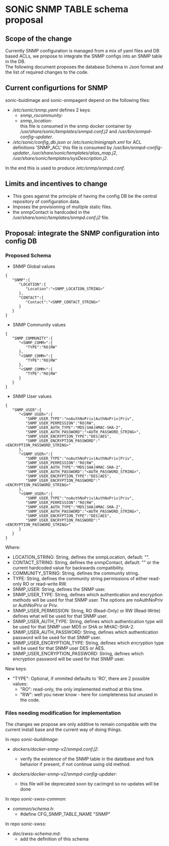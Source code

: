 # SONiC SNMP TABLE schema proposal #

## Scope of the change ##

Currently SNMP configuration is managed from a mix of yaml files and DB based ACLs, we propose to integrate the SNMP configs into an SNMP table in the DB.  
The following document proposes the database Schema in Json format and the list of required changes to the code.

## Current configurtions for SNMP ##
sonic-buidimage and sonic-snmpagent depend on the following files:
* */etc/sonic/snmp.yaml*
    defines 2 keys:  
  * *snmp_rocommunity:*  
  * *snmp_location:*  
   this file is consumed in the snmp docker container by */usr/share/sonic/templates/snmpd.conf.j2* and */usr/bin/snmpd-config-updater*.  
* */etc/sonic/config_db.json* or */etc/sonic/minigraph.xml* for ACL definitions 'SNMP_ACL'
  this file is consumed by */usr/bin/snmpd-config-updater*, */usr/share/sonic/templates/alias_map.j2*, */usr/share/sonic/templates/sysDescription.j2*.

In the end this is used to produce */etc/snmp/snmpd.conf*.

## Limits and incentives to change ##
* This goes against the principle of having the config DB be the central repository of configuration data.
* Imposes the provisioning of multiple static files.
* the snmpContact is hardcoded in the */usr/share/sonic/templates/snmpd.conf.j2* file.

## Proposal: integrate the SNMP configuration into config DB ##
### Proposed Schema ###

* SNMP Global values
```
{
   "SNMP":{
      "LOCATION":{
         "Location":"<SNMP_LOCATION_STRING>"
      },
      "CONTACT":{
         "Contact":"<SNMP_CONTACT_STRING>"
      }
   }
}
```

* SNMP Community values
```
{
   "SNMP_COMMUNITY":{
      "<SNMP_COMM>":{
         "TYPE":"RO|RW"
      },
      "<SNMP_COMM>":{
         "TYPE":"RO|RW"
      },
      "<SNMP_COMM>":{
         "TYPE":"RO|RW"
      }
   }
}
```

* SNMP User values 
```
{
   "SNMP_USER":{
      "<SNMP_USER>":{
         "SNMP_USER_TYPE":"noAuthNoPriv|AuthNoPriv|Priv",
         "SNMP_USER_PERMISSION":"RO|RW",
         "SNMP_USER_AUTH_TYPE":"MD5|SHA|HMAC-SHA-2",
         "SNMP_USER_AUTH_PASSWORD":"<AUTH_PASSWORD_STRING>",
         "SNMP_USER_ENCRYPTION_TYPE":"DES|AES",
         "SNMP_USER_ENCRYPTION_PASSWORD":"<ENCRYPTION_PASSWORD_STRING>"
      },
      "<SNMP_USER>":{
         "SNMP_USER_TYPE":"noAuthNoPriv|AuthNoPriv|Priv",
         "SNMP_USER_PERMISSION":"RO|RW",
         "SNMP_USER_AUTH_TYPE":"MD5|SHA|HMAC-SHA-2",
         "SNMP_USER_AUTH_PASSWORD":"<AUTH_PASSWORD_STRING>",
         "SNMP_USER_ENCRYPTION_TYPE":"DES|AES",
         "SNMP_USER_ENCRYPTION_PASSWORD":"<ENCRYPTION_PASSWORD_STRING>"
      },
      "<SNMP_USER>":{
         "SNMP_USER_TYPE":"noAuthNoPriv|AuthNoPriv|Priv",
         "SNMP_USER_PERMISSION":"RO|RW",
         "SNMP_USER_AUTH_TYPE":"MD5|SHA|HMAC-SHA-2",
         "SNMP_USER_AUTH_PASSWORD":"<AUTH_PASSWORD_STRING>",
         "SNMP_USER_ENCRYPTION_TYPE":"DES|AES",
         "SNMP_USER_ENCRYPTION_PASSWORD":"<ENCRYPTION_PASSWORD_STRING>"
      }
   }
}
```

Where:
- LOCATION_STRING:  String, defines the snmpLocation, default: "".  
- CONTACT_STRING:   String, defines the snmpContact, default: "" or the current hardcoded value for backwards compatibility.  
- COMMUNITY_STRING: String, defines the community string.
- TYPE: String, defines the community string permissions of either read-only RO or read-write RW.
- SNMP_USER: String, defines the SNMP user.
- SNMP_USER_TYPE: String, defines which authentication and encryption methods will be used for that SNMP user.  The options are noAuthNoPriv or AuthNoPriv or Priv.
- SNMP_USER_PERMISSION: String, RO (Read-Only) or RW (Read-Write) defines what will be used for that SNMP user.
- SNMP_USER_AUTH_TYPE: String, defines which authentication type will be used for that SNMP user MD5 or SHA or MHAC-SHA-2.
- SNMP_USER_AUTH_PASSWORD: String, defines which authentication password will be used for that SNMP user.
- SNMP_USER_ENCRYPTION_TYPE: String, defines which encryption type will be used for that SNMP user DES or AES. 
- SNMP_USER_ENCRYPTION_PASSWORD: String, defines which encryption password will be used for that SNMP user. 


New keys:
* "TYPE":  Optional, if ommited defaults to 'RO', there are 2 possible values:  
  * "RO": read-only, the only implemented method at this time.  
  * "RW": well you never know - here for completeness but unused in the code.  

### Files needing modification for implementation ###

The changes we propose are only additive to remain compatible with the current install base and the current way of doing things.

In repo *sonic-buildimage*:

* *dockers/docker-snmp-v2/snmpd.conf.j2*:  
  * verify the existence of the SNMP table in the datatbase and fork behavior if present, if not continue using old method.

* *dockers/docker-snmp-v2/snmpd-config-updater*:  
  * this file will be deprecated soon by caclmgrd so no updates will be done


In repo *sonic-swss-common*: 

* *common/schema.h*:  
  * #define CFG_SNMP_TABLE_NAME           "SNMP"

In repo *sonic-swss*:

* *doc/swss-schema.md*:
  * add the definition of this schema

